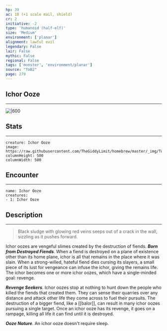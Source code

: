 ```yaml
---
hp: 39
ac: 18 (+1 scale mail, shield)
cr: 2
initiative: -2
type: 'humanoid (half-elf)'    
size: 'Medium'
environment: ['planar']
alignment: lawful evil
legendary: False
lair: False
mythic: False
regional: False
tags: ['monster', 'environment/planar']
source: "ToB2"
page: 279
---
```


## Ichor Ooze
---

![|600](https://raw.githubusercontent.com/TheGiddyLimit/homebrew/master/_img/ToB2/creature/Ichor%20Ooze.webp)

## Stats
---

```statblock
creature: Ichor Ooze
image: https://raw.githubusercontent.com/TheGiddyLimit/homebrew/master/_img/ToB2/creature/token/Ichor%20Ooze%20%28Token%29.png
columnHeight: 500
columnWidth: 500
```

## Encounter
---

```encounter-table
name: Ichor Ooze
creatures:
- 1: Ichor Ooze
```

## Description
---
>Black sludge with glowing red veins seeps out of a crack in the wall, sizzling as it pushes forward.

Ichor oozes are vengeful slimes created by the destruction of fiends.
**_Born from Destroyed Fiends_**. When a fiend is destroyed on a plane of existence other than its home plane, ichor is all that remains in the place where it was slain. When a strong-willed, hateful fiend dies cursing its slayers, a small piece of its lust for vengeance can infuse the ichor, giving the remains life. The ichor becomes one or more ichor oozes, which have a single-minded goal: revenge.

**_Revenge Seekers_**. Ichor oozes stop at nothing to hunt down the people who killed the fiends that created them. They can sense their quarries over any distance and attack other life they come across to fuel their pursuits. The destruction of a bigger fiend, like a [[balor]], can result in many ichor oozes pursuing a single target. Once an ichor ooze has its revenge, it goes on a rampage, killing all life it can find until it is destroyed.

**_Ooze Nature_**. An ichor ooze doesn't require sleep.







